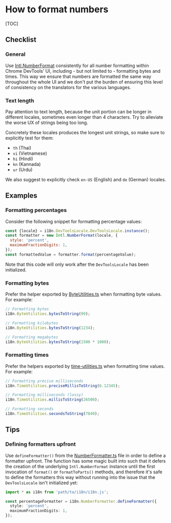 # How to format numbers

[TOC]

## Checklist

### General

Use [Intl.NumberFormat] consistently for all number formatting within Chrome
DevTools' UI, including - but not limited to - formatting bytes and times. This
way we ensure that numbers are formatted the same way throughout the whole UI
and we don't put the burden of ensuring this level of consistency on the
translators for the various languages.

### Text length

Pay attention to text length, because the unit portion can be longer in different
locales, sometimes even longer than 4 characters. Try to alleviate the worse UX
of strings being too long.

Concretely these locales produces the longest unit strings, so make sure to
explicitly test for them:

*  `th` (Thai)
*  `vi` (Vietnamese)
*  `hi` (Hindi)
*  `kn` (Kannada)
*  `ur` (Urdu)

We also suggest to explicitly check `en-US` (English) and `de` (German) locales.

## Examples

### Formatting percentages

Consider the following snippet for formatting percentage values:

```js
const {locale} = i18n.DevToolsLocale.DevToolsLocale.instance();
const formatter = new Intl.NumberFormat(locale, {
  style: 'percent',
  maximumFractionDigits: 1,
});
const formattedValue = formatter.format(percentageValue);
```

Note that this code will only work after the `DevToolsLocale` has been
initialized.

### Formatting bytes

Prefer the helper exported by [ByteUtilities.ts] when formatting byte values.
For example:

```ts
// Formatting bytes
i18n.ByteUtilities.bytesToString(99);

// Formatting kilobytes
i18n.ByteUtilities.bytesToString(1234);

// Formatting megabytes
i18n.ByteUtilities.bytesToString(1500 * 1000);
```

### Formatting times

Prefer the helpers exported by [time-utilities.ts] when formatting time values.
For example:

```ts
// Formatting precise milliseconds
i18n.TimeUtilities.preciseMillisToString(6.12345);

// Formatting milliseconds (lossy)
i18n.TimeUtilities.millisToString(26500);

// Formatting seconds
i18n.TimeUtilities.secondsToString(7849);
```

## Tips

### Defining formatters upfront

Use `defineFormatter()` from the [NumberFormatter.ts] file in order to define
a formatter upfront. The function has some magic built into such that it defers
the creation of the underlying `Intl.NumberFormat` instance until the first
invocation of `format()` or `formatToParts()` methods, and therefore it's safe
to define the formatters this way without running into the issue that the
`DevToolsLocale` isn't initialized yet:

```ts
import * as i18n from 'path/to/i18n/i18n.js';

const percentageFormatter = i18n.NumberFormatter.defineFormatter({
  style: 'percent',
  maximumFractionDigits: 1,
});
```

[Intl.NumberFormat]: https://developer.mozilla.org/en-US/docs/Web/JavaScript/Reference/Global_Objects/Intl/NumberFormat
[ByteUtilities.ts]: ../../../front_end/core/i18n/ByteUtilities.ts
[NumberFormatter.ts]: ../../../front_end/core/i18n/NumberFormatter.ts
[time-utilities.ts]: ../../../front_end/core/i18n/time-utilities.ts
